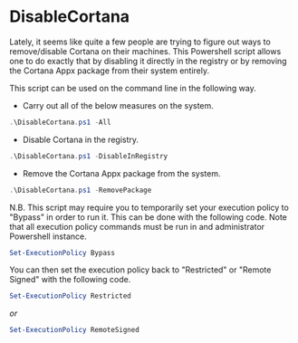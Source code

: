# DisableCortana
Lately, it seems like quite a few people are trying to figure out ways to remove/disable Cortana on their machines. This Powershell script allows one to do exactly that by disabling it directly in the registry or by removing the Cortana Appx package from their system entirely.

This script can be used on the command line in the following way.

* Carry out all of the below measures on the system.
```Powershell
.\DisableCortana.ps1 -All
```

* Disable Cortana in the registry.
```Powershell
.\DisableCortana.ps1 -DisableInRegistry
```

* Remove the Cortana Appx package from the system.
```Powershell
.\DisableCortana.ps1 -RemovePackage
```

N.B. This script may require you to temporarily set your execution policy to "Bypass" in order to run it. This can be done with the following code. Note that all execution policy commands must be run in and administrator Powershell instance.
```Powershell
Set-ExecutionPolicy Bypass
```

You can then set the execution policy back to "Restricted" or "Remote Signed" with the following code.
```Powershell
Set-ExecutionPolicy Restricted
```

*or*

```Powershell
Set-ExecutionPolicy RemoteSigned
```
